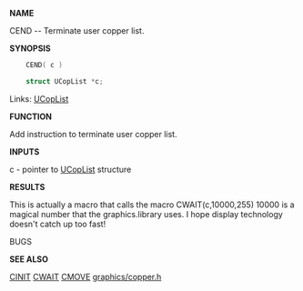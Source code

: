 
**NAME**

CEND -- Terminate user copper list.

**SYNOPSIS**

```c
    CEND( c )

    struct UCopList *c;

```
Links: [UCopList](_00AD.md) 

**FUNCTION**

Add instruction to terminate user copper list.

**INPUTS**

c - pointer to [UCopList](_00AD.md) structure

**RESULTS**

This is actually a macro that calls the macro CWAIT(c,10000,255)
10000 is a magical number that the graphics.library uses.
I hope display technology doesn't catch up too fast!

BUGS

**SEE ALSO**

[CINIT](CINIT.md) [CWAIT](CWAIT.md) [CMOVE](CMOVE.md) [graphics/copper.h](_00AD.md)
